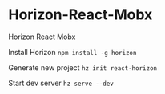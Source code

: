 # Horizon-React-Mobx
Horizon React Mobx


Install Horizon `npm install -g horizon`

Generate new project `hz init react-horizon`

Start dev server `hz serve --dev`

